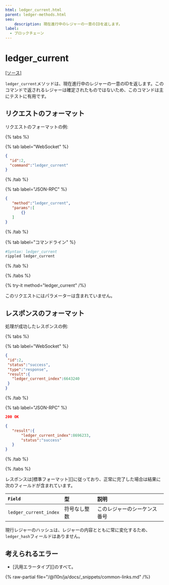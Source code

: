 ```yaml
---
html: ledger_current.html
parent: ledger-methods.html
seo:
    description: 現在進行中のレジャーの一意のIDを返します。
label:
  - ブロックチェーン
---
```

# ledger_current
[[ソース]](https://github.com/XRPLF/rippled/blob/master/src/ripple/rpc/handlers/LedgerCurrent.cpp "Source")

`ledger_current`メソッドは、現在進行中のレジャーの一意のIDを返します。このコマンドで返されるレジャーは確定されたものではないため、このコマンドは主にテストに有用です。

## リクエストのフォーマット

リクエストのフォーマットの例:

{% tabs %}

{% tab label="WebSocket" %}
```json
{
  "id":2,
  "command":"ledger_current"
}
```
{% /tab %}

{% tab label="JSON-RPC" %}
```json
{
   "method":"ledger_current",
   "params":[
       {}
   ]
}
```
{% /tab %}

{% tab label="コマンドライン" %}
```sh
#Syntax: ledger_current
rippled ledger_current
```
{% /tab %}

{% /tabs %}

{% try-it method="ledger_current" /%}

このリクエストにはパラメーターは含まれていません。


## レスポンスのフォーマット
処理が成功したレスポンスの例:

{% tabs %}

{% tab label="WebSocket" %}
```json
{
 "id":2,
 "status":"success",
 "type":"response",
 "result":{
   "ledger_current_index":6643240
 }
}
```
{% /tab %}

{% tab label="JSON-RPC" %}
```json
200 OK

{
   "result":{
       "ledger_current_index":8696233,
       "status":"success"
   }
}
```
{% /tab %}

{% /tabs %}

レスポンスは[標準フォーマット][]に従っており、正常に完了した場合は結果に次のフィールドが含まれています。

| `Field`                | 型             | 説明                    |
|:-----------------------|:-----------------|:-------------------------------|
| `ledger_current_index` | 符号なし整数 | このレジャーのシーケンス番号 |

現行レジャーのハッシュは、レジャーの内容とともに常に変化するため、`ledger_hash`フィールドはありません。

## 考えられるエラー

* [汎用エラータイプ][]のすべて。

{% raw-partial file="/@l10n/ja/docs/_snippets/common-links.md" /%}
